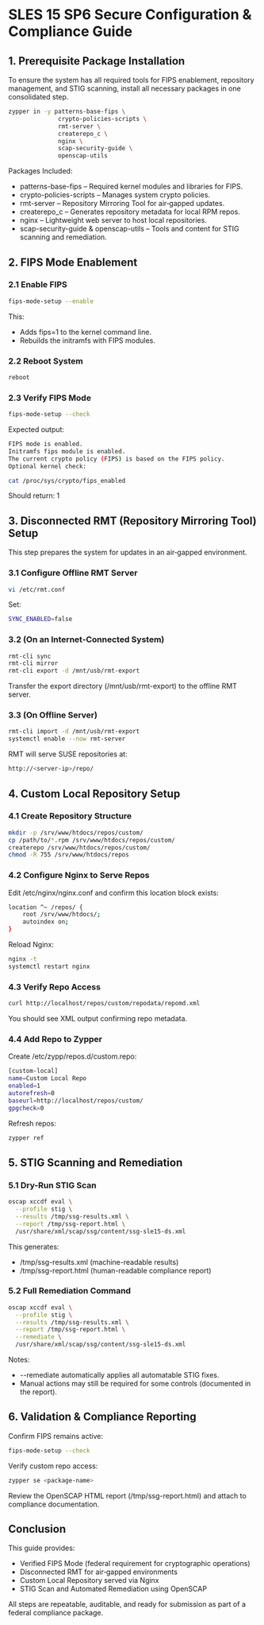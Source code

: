 # SLES 15 SP6 Secure Configuration & Compliance Guide

## 1. Prerequisite Package Installation
To ensure the system has all required tools for FIPS enablement, repository management, and STIG scanning, install all necessary packages in one consolidated step.

```bash
zypper in -y patterns-base-fips \
              crypto-policies-scripts \
              rmt-server \
              createrepo_c \
              nginx \
              scap-security-guide \
              openscap-utils
```
              
Packages Included:
* patterns-base-fips – Required kernel modules and libraries for FIPS.
* crypto-policies-scripts – Manages system crypto policies.
* rmt-server – Repository Mirroring Tool for air‑gapped updates.
* createrepo_c – Generates repository metadata for local RPM repos.
* nginx – Lightweight web server to host local repositories.
* scap-security-guide & openscap-utils – Tools and content for STIG scanning and remediation.

## 2. FIPS Mode Enablement
### 2.1 Enable FIPS
```bash
fips-mode-setup --enable
```
This:
* Adds fips=1 to the kernel command line.
* Rebuilds the initramfs with FIPS modules.

### 2.2 Reboot System
```bash
reboot
```

### 2.3 Verify FIPS Mode
```bash
fips-mode-setup --check
```
Expected output:

```bash
FIPS mode is enabled.
Initramfs fips module is enabled.
The current crypto policy (FIPS) is based on the FIPS policy.
Optional kernel check:
```

```bash
cat /proc/sys/crypto/fips_enabled
```
Should return: 1

## 3. Disconnected RMT (Repository Mirroring Tool) Setup
This step prepares the system for updates in an air‑gapped environment.

### 3.1 Configure Offline RMT Server
```bash
vi /etc/rmt.conf
```

Set:
```bash
SYNC_ENABLED=false
```

### 3.2 (On an Internet‑Connected System)
```bash
rmt-cli sync
rmt-cli mirror
rmt-cli export -d /mnt/usb/rmt-export
```
Transfer the export directory (/mnt/usb/rmt-export) to the offline RMT server.

### 3.3 (On Offline Server)
```bash
rmt-cli import -d /mnt/usb/rmt-export
systemctl enable --now rmt-server
```
RMT will serve SUSE repositories at:
```bash
http://<server-ip>/repo/
```

## 4. Custom Local Repository Setup

### 4.1 Create Repository Structure
```bash
mkdir -p /srv/www/htdocs/repos/custom/
cp /path/to/*.rpm /srv/www/htdocs/repos/custom/
createrepo /srv/www/htdocs/repos/custom/
chmod -R 755 /srv/www/htdocs/repos
```

### 4.2 Configure Nginx to Serve Repos
Edit /etc/nginx/nginx.conf and confirm this location block exists:
```bash
location ^~ /repos/ {
    root /srv/www/htdocs/;
    autoindex on;
}
```

Reload Nginx:
```bash
nginx -t
systemctl restart nginx
```

### 4.3 Verify Repo Access
```bash
curl http://localhost/repos/custom/repodata/repomd.xml
```
You should see XML output confirming repo metadata.

### 4.4 Add Repo to Zypper
Create /etc/zypp/repos.d/custom.repo:
```bash
[custom-local]
name=Custom Local Repo
enabled=1
autorefresh=0
baseurl=http://localhost/repos/custom/
gpgcheck=0
```

Refresh repos:
```bash
zypper ref
```

## 5. STIG Scanning and Remediation

### 5.1 Dry-Run STIG Scan
```bash
oscap xccdf eval \
  --profile stig \
  --results /tmp/ssg-results.xml \
  --report /tmp/ssg-report.html \
  /usr/share/xml/scap/ssg/content/ssg-sle15-ds.xml
```
This generates:
* /tmp/ssg-results.xml (machine-readable results)
* /tmp/ssg-report.html (human-readable compliance report)

### 5.2 Full Remediation Command
```bash
oscap xccdf eval \
  --profile stig \
  --results /tmp/ssg-results.xml \
  --report /tmp/ssg-report.html \
  --remediate \
  /usr/share/xml/scap/ssg/content/ssg-sle15-ds.xml
```
Notes:
* --remediate automatically applies all automatable STIG fixes.
* Manual actions may still be required for some controls (documented in the report).

## 6. Validation & Compliance Reporting
Confirm FIPS remains active:
```bash
fips-mode-setup --check
```

Verify custom repo access:
```bash
zypper se <package-name>
```
Review the OpenSCAP HTML report (/tmp/ssg-report.html) and attach to compliance documentation.

## Conclusion
This guide provides:

* Verified FIPS Mode (federal requirement for cryptographic operations)
* Disconnected RMT for air‑gapped environments
* Custom Local Repository served via Nginx
* STIG Scan and Automated Remediation using OpenSCAP

All steps are repeatable, auditable, and ready for submission as part of a federal compliance package.
